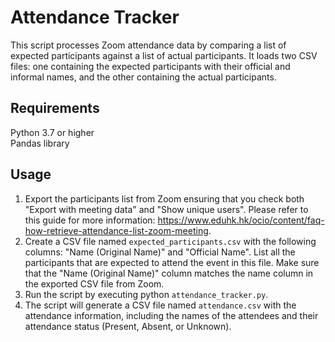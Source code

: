 # Attendance Tracker
This script processes Zoom attendance data by comparing a list of expected participants against a list of actual participants. It loads two CSV files: one containing the expected participants with their official and informal names, and the other containing the actual participants.

## Requirements
Python 3.7 or higher  
Pandas library

## Usage
1. Export the participants list from Zoom ensuring that you check both "Export with meeting data" and "Show unique users". Please refer to this guide for more information: https://www.eduhk.hk/ocio/content/faq-how-retrieve-attendance-list-zoom-meeting.
2. Create a CSV file named `expected_participants.csv` with the following columns: "Name (Original Name)" and "Official Name". List all the participants that are expected to attend the event in this file. Make sure that the "Name (Original Name)" column matches the name column in the exported CSV file from Zoom.
3. Run the script by executing python `attendance_tracker.py`.
4. The script will generate a CSV file named `attendance.csv` with the attendance information, including the names of the attendees and their attendance status (Present, Absent, or Unknown).

[//]: <> (## NoteThe script assumes that the exported participants list from Zoom is saved as `participants_xxxxxxx.csv` in the same directory as the script file. Disclaimer
This script is provided as-is without any warranty. The author is not responsible for any damages or losses arising from the use of this script. Please use this script at your own risk.)

